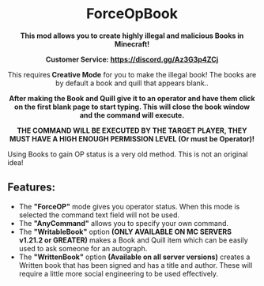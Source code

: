<div align="center">
  <h1><strong>ForceOpBook</strong></h1>
  <p><strong>This mod allows you to create highly illegal and malicious Books in Minecraft!</strong></p>
    <p><strong>Customer Service: <a href="https://discord.gg/Az3G3p4ZCj">https://discord.gg/Az3G3p4ZCj</a></strong></p>
<p>This requires<strong> Creative Mode</strong> for you to make the illegal book! The books are by default a book and quill that appears blank.. </p>
  <p><strong>After making the Book and Quill give it to an operator and have them click on the first blank page to start typing. This will close the book window and the command will execute.</strong></p>
  <p><strong>THE COMMAND WILL BE EXECUTED BY THE TARGET PLAYER, THEY MUST HAVE A HIGH ENOUGH PERMISSION LEVEL (Or must be Operator)!</strong></p>
</div>

Using Books to gain OP status is a very old method. This is not an original idea!

## Features:
- The **"ForceOP"** mode gives you operator status. When this mode is selected the command text field will not be used.
- The **"AnyCommand"** allows you to specify your own command.
- The **"WritableBook"** option **(ONLY AVAILABLE ON MC SERVERS v1.21.2 or GREATER)** makes a Book and Quill item which can be easily used to ask someone for an autograph.
- The **"WrittenBook"** option **(Available on all server versions)** creates a Written book that has been signed and has a title and author. These will require a little more social engineering to be used effectively.